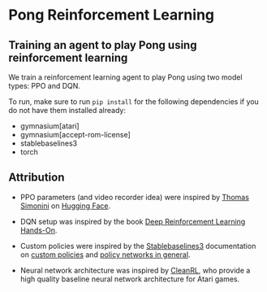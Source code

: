# Pong Reinforcement Learning
## Training an agent to play Pong using reinforcement learning

We train a reinforcement learning agent to play Pong using two model types: PPO and DQN.

To run, make sure to run `pip install` for the following dependencies if you do not have them installed already:

- gymnasium[atari]
- gymnasium[accept-rom-license]
- stablebaselines3
- torch

## Attribution

- PPO parameters (and video recorder idea) were inspired by <a href="https://huggingface.co/ThomasSimonini/ppo-PongNoFrameskip-v4">Thomas Simonini</a> on <a href="https://huggingface.co">Hugging Face</a>.

- DQN setup was inspired by the book <a href="https://www.oreilly.com/library/view/deep-reinforcement-learning/9781838826994/">Deep Reinforcement Learning Hands-On</a>.

- Custom policies were inspired by the <a href="https://stable-baselines3.readthedocs.io/en/master/index.html">Stablebaselines3</a> documentation on <a href="https://stable-baselines3.readthedocs.io/en/sde/guide/custom_policy.html">custom policies</a> and <a href="https://stable-baselines3.readthedocs.io/en/master/guide/custom_policy.html">policy networks in general</a>.

- Neural network architecture was inspired by <a href="https://github.com/vwxyzjn/cleanrl/blob/master/cleanrl/c51_atari.py">CleanRL</a>, who provide a high quality baseline neural network architecture for Atari games.